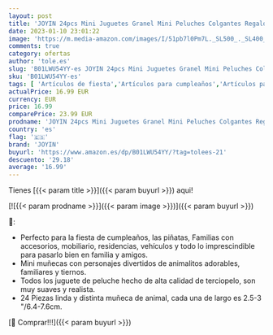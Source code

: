 ```yaml
---
layout: post
title: 'JOYIN 24pcs Mini Juguetes Granel Mini Peluches Colgantes Regalo para Infantiles Fiesta de Cumpleaños Niños Navidad favores Relleno Piñatas y Bolsas de Fiesta'
date: 2023-01-10 23:01:22
image: 'https://m.media-amazon.com/images/I/51pb7l0Pm7L._SL500_._SL400_.jpg'
comments: true
category: ofertas
author: 'tole.es'
slug: 'B01LWU54YY-es JOYIN 24pcs Mini Juguetes Granel Mini Peluches Colgantes...'
sku: 'B01LWU54YY-es'
tags: [ 'Artículos de fiesta','Artículos para cumpleaños','Artículos para fiestas','Costura y manualidades','Hogar y cocina','Materiales para manualidades','joyin','navidad','🇪🇸', ]
actualPrice: 16.99 EUR
currency: EUR
price: 16.99
comparePrice: 23.99 EUR
prodname: 'JOYIN 24pcs Mini Juguetes Granel Mini Peluches Colgantes Regalo para Infantiles Fiesta de Cumpleaños Niños Navidad favores Relleno Piñatas y Bolsas de Fiesta'
country: 'es'
flag: '🇪🇸'
brand: 'JOYIN'
buyurl: 'https://www.amazon.es/dp/B01LWU54YY/?tag=tolees-21'
descuento: '29.18'
average: '16.99'
---
```


Tienes [{{< param title >}}]({{< param buyurl >}}) aqui!

[![{{< param prodname >}}]({{< param image >}})]({{< param buyurl >}})

🔎:

- Perfecto para la fiesta de cumpleaños, las piñatas, Familias con accesorios, mobiliario, residencias, vehículos y todo lo imprescindible para pasarlo bien en familia y amigos.
- Mini muñecas con personajes divertidos de animalitos adorables, familiares y tiernos.
- Todos los juguete de peluche hecho de alta calidad de terciopelo, son muy suaves y realista.
- 24 Piezas linda y distinta muñeca de animal, cada una de largo es 2.5-3 "/6.4-7.6cm.

[🛒 Comprar!!!]({{< param buyurl >}})
